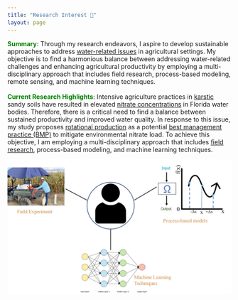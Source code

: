 ```yaml
---
title: "Research Interest 🔭"
layout: page
---
```




<span style="color: green;">**Summary**</span>: Through my research endeavors, I aspire to develop sustainable approaches to address [water-related issues](https://www.worldbank.org/en/topic/water-in-agriculture) in agricultural settings. My objective is to find a harmonious balance between addressing water-related challenges and enhancing agricultural productivity by employing a multi-disciplinary approach that includes field research, process-based modeling, remote sensing, and machine learning techniques.<br>
    <br>
<span style="color: green;">**Current Research Highlights**</span>: Intensive agriculture practices in <a href="https://www.usgs.gov/mission-areas/water-resources/science/karst-aquifers">karstic</a> sandy soils have resulted in elevated <a href="https://www.mysuwanneeriver.com/DocumentCenter/View/130/2007-Nitrate-Trend-Report?bidId=">nitrate concentrations</a> in Florida water bodies. Therefore, there is a critical need to find a balance between sustained productivity and improved water quality. In response to this issue, my study proposes <a href="https://www.ams.usda.gov/grades-standards/crop-rotation-practice-standard#:~:text=Section%20205.205%2C%20the%20crop%20rotation%20practice%20standard%2C%20is,conserve%20nutrients%2C%20and%20protect%20the%20soil%20against%20erosion.">rotational production</a> as a potential <a href="https://www.fdacs.gov/Agriculture-Industry/Water/Agricultural-Best-Management-Practices">best management practice (BMP)</a> to mitigate environmental nitrate load. To achieve this objective, I am employing a multi-disciplinary approach that includes <a href="https://edis.ifas.ufl.edu/publication/AE581">field research</a>, process-based modeling, and machine learning techniques.   

![highlight](research1.jpeg)
